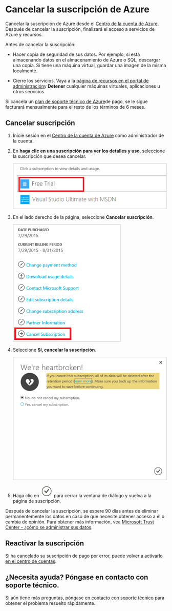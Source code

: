<properties
    pageTitle="Cancelar la suscripción de Azure | Microsoft Azure"
    description="Describe cómo cancelar la suscripción de Azure, como la suscripción de prueba gratuita"
    services=""
    documentationCenter=""
    authors="genlin"
    manager="mbaldwin"
    editor=""
    tags="billing"
    />

<tags
    ms.service="billing"
    ms.workload="na"
    ms.tgt_pltfrm="na"
    ms.devlang="na"
    ms.topic="article"
    ms.date="09/26/2016"
    ms.author="genli"/>

# <a name="cancel-your-azure-subscription"></a>Cancelar la suscripción de Azure

Cancelar la suscripción de Azure desde el [Centro de la cuenta de Azure](https://account.windowsazure.com/subscriptions). Después de cancelar la suscripción, finalizará el acceso a servicios de Azure y recursos.

Antes de cancelar la suscripción:

- Hacer copia de seguridad de sus datos. Por ejemplo, si está almacenando datos en el almacenamiento de Azure o SQL, descargar una copia. Si tiene una máquina virtual, guardar una imagen de la misma localmente.

- Cierre los servicios. Vaya a la [página de recursos en el portal de administración](https://ms.portal.azure.com/?flight=1#blade/HubsExtension/Resources/resourceType/Microsoft.Resources%2Fresources)y **Detener** cualquier máquinas virtuales, aplicaciones u otros servicios.

Si cancela un [plan de soporte técnico de Azure](https://azure.microsoft.com/support/plans/)de pago, se le sigue facturará mensualmente para el resto de los términos de 6 meses.

## <a name="cancel-subscription"></a>Cancelar suscripción

1. Inicie sesión en el [Centro de la cuenta de Azure](https://account.windowsazure.com/subscriptions) como administrador de la cuenta.

2. En **haga clic en una suscripción para ver los detalles y uso**, seleccione la suscripción que desea cancelar. 

    ![selectsub](./media/billing-how-to-cancel-azure-subscription/Selectsub.png)

3. En el lado derecho de la página, seleccione **Cancelar suscripción**.
    
    ![cancelSub](./media/billing-how-to-cancel-azure-subscription/cancelsub.png)

4. Seleccione **Sí, cancelar la suscripción**.
    
    ![cancelbox](./media/billing-how-to-cancel-azure-subscription/cancelbox.png)

5. Haga clic en ![CheckButton](./media/billing-how-to-cancel-azure-subscription/checkbutton.png) para cerrar la ventana de diálogo y vuelva a la página de suscripción.

Después de cancelar la suscripción, se espere 90 días antes de eliminar permanentemente los datos en caso de que necesite obtener acceso a él o cambia de opinión. Para obtener más información, vea [Microsoft Trust Center - ¿cómo se administrar sus datos](https://go.microsoft.com/fwLink/p/?LinkID=822930&clcid=0x409).

## <a name="reactivate-subscription"></a>Reactivar la suscripción

Si ha cancelado su suscripción de pago por error, puede [volver a activarlo en el centro de cuentas](billing-subscription-become-disable.md#how-to-re-enable-non-pay-as-you-go-subscriptions).

## <a name="need-help-contact-support"></a>¿Necesita ayuda? Póngase en contacto con soporte técnico.

Si aún tiene más preguntas, póngase [en contacto con soporte técnico](https://portal.azure.com/?#blade/Microsoft_Azure_Support/HelpAndSupportBlade) para obtener el problema resuelto rápidamente.
